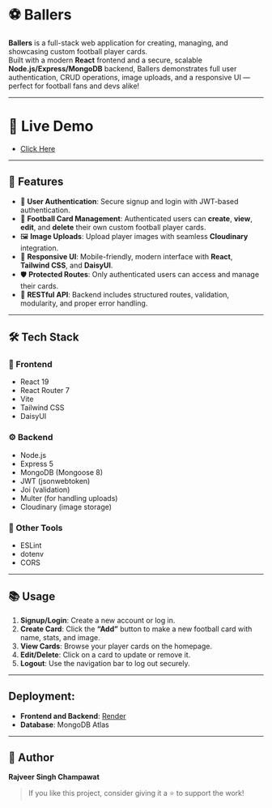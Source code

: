 # ⚽ Ballers

**Ballers** is a full-stack web application for creating, managing, and showcasing custom football player cards.  
Built with a modern **React** frontend and a secure, scalable **Node.js/Express/MongoDB** backend, Ballers demonstrates full user authentication, CRUD operations, image uploads, and a responsive UI — perfect for football fans and devs alike!

---

# 🎯 Live Demo
- [Click Here](https://ballers-frontend.onrender.com)

---

## 🚀 Features

- 🔐 **User Authentication**: Secure signup and login with JWT-based authentication.
- 🧩 **Football Card Management**: Authenticated users can **create**, **view**, **edit**, and **delete** their own custom football player cards.
- 🖼️ **Image Uploads**: Upload player images with seamless **Cloudinary** integration.
- 📱 **Responsive UI**: Mobile-friendly, modern interface with **React**, **Tailwind CSS**, and **DaisyUI**.
- 🛡️ **Protected Routes**: Only authenticated users can access and manage their cards.
- 🔁 **RESTful API**: Backend includes structured routes, validation, modularity, and proper error handling.

---

## 🛠️ Tech Stack

### 🎨 Frontend
- React 19  
- React Router 7  
- Vite  
- Tailwind CSS  
- DaisyUI  

### ⚙️ Backend
- Node.js  
- Express 5  
- MongoDB (Mongoose 8)  
- JWT (jsonwebtoken)  
- Joi (validation)  
- Multer (for handling uploads)  
- Cloudinary (image storage)

### 🧩 Other Tools
- ESLint  
- dotenv  
- CORS

---

## 📚 Usage

1. **Signup/Login**: Create a new account or log in.
2. **Create Card**: Click the **“Add”** button to make a new football card with name, stats, and image.
3. **View Cards**: Browse your player cards on the homepage.
4. **Edit/Delete**: Click on a card to update or remove it.
5. **Logout**: Use the navigation bar to log out securely.

---

## Deployment:
- **Frontend and Backend**: [Render](https://render.com)  
- **Database**: MongoDB Atlas

--- 

## 👤 Author

**Rajveer Singh Champawat**

> If you like this project, consider giving it a ⭐ to support the work!
